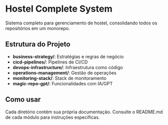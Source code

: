 # Hostel Complete System

Sistema completo para gerenciamento de hostel, consolidando todos os repositórios em um monorepo.

## Estrutura do Projeto

- **business-strategy/**: Estratégias e regras de negócio
- **cicd-pipelines/**: Pipelines de CI/CD
- **devops-infrastructure/**: Infraestrutura como código
- **operations-management/**: Gestão de operações
- **monitoring-stack/**: Stack de monitoramento
- **magic-repo-gpt/**: Funcionalidades com IA/GPT

## Como usar

Cada diretório contém sua própria documentação. Consulte o README.md de cada módulo para instruções específicas.
